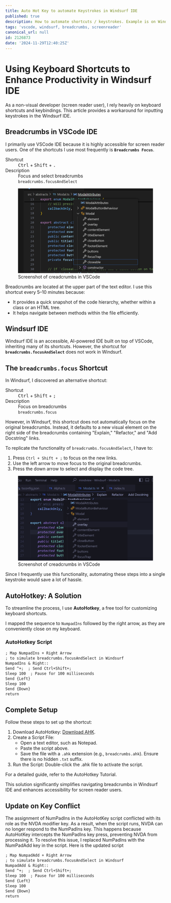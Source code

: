 ```yaml
---
title: Auto Hot Key to automate Keystrokes in Windsurf IDE
published: true
description: How to automate shortcuts / keystrokes. Example is on Windsurf IDE.
tags: 'vscode, windsurf, breadcrumbs, screenreader'
canonical_url: null
id: 2126873
date: '2024-11-29T12:40:25Z'
---
```


# Using Keyboard Shortcuts to Enhance Productivity in Windsurf IDE  

As a non-visual developer (screen reader user), I rely heavily on keyboard shortcuts and keybindings. This article provides a workaround for inputting keystrokes in the Windsurf IDE.

## Breadcrumbs in VSCode IDE  

I primarily use VSCode IDE because it is highly accessible for screen reader users. One of the shortcuts I use most frequently is **`Breadcrumbs Focus`**.  

<dl>
  <dt>Shortcut</dt>
  <dd><kbd>Ctrl</kbd> + <kbd>Shift</kbd> + <kbd>.</kbd></dd>
  <dt>Description</dt>
  <dd>Focus and select breadcrumbs</dd>
  <dd><code>breadcrumbs.focusAndSelect</code></dd>
</dl>


<figure><img alt="Breadcrumbs in VSCode" aria-labelledby="figcaption-vscode-breadcrumbs" src="https://raw.githubusercontent.com/wiscer-org/devto-sinedied/refs/heads/main/assets/images/vscode-breadcrumbs.png"><figcaption id="figcaption-vscode-breadcrumbs">Screenshot of creadcrumbs in VSCode</figcaption>
</figure>

Breadcrumbs are located at the upper part of the text editor. I use this shortcut every 5–10 minutes because:  
- It provides a quick snapshot of the code hierarchy, whether within a class or an HTML tree.  
- It helps navigate between methods within the file efficiently.  

## Windsurf IDE  

Windsurf IDE is an accessible, AI-powered IDE built on top of VSCode, inheriting many of its shortcuts. However, the shortcut for **`breadcrumbs.focusAndSelect`** does not work in Windsurf.  

## The `breadcrumbs.focus` Shortcut  

In Windsurf, I discovered an alternative shortcut:  

<dl>
  <dt>Shortcut</dt>
  <dd><kbd>Ctrl</kbd> + <kbd>Shift</kbd> + <kbd>;</kbd></dd>
  <dt>Description</dt>
  <dd>Focus on breadcrumbs</dd>
  <dd><code>breadcrumbs.focus</code></dd>
</dl>

However, in Windsurf, this shortcut does not automatically focus on the original breadcrumbs. Instead, it defaults to a new visual element on the right side of the breadcrumbs containing "Explain," "Refactor," and "Add Docstring" links.  

To replicate the functionality of `breadcrumbs.focusAndSelect`, I have to:  
1. Press `Ctrl + Shift + ;` to focus on the new links.  
2. Use the left arrow to move focus to the original breadcrumbs.  
3. Press the down arrow to select and display the code tree.  

<figure><img alt="Breadcrumbs in Windsurf" aria-labelledby="figcaption-windsurf-breadcrumbs" src="https://raw.githubusercontent.com/wiscer-org/devto-sinedied/refs/heads/main/assets/images/windsurf-breadcrumbs.png" ><figcaption id="figcaption-windsurf-breadcrumbs">Screenshot of creadcrumbs in VSCode</figcaption>
</figure>

Since I frequently use this functionality, automating these steps into a single keystroke would save a lot of hassle.  

## AutoHotkey: A Solution  

To streamline the process, I use **AutoHotkey**, a free tool for customizing keyboard shortcuts.  

I mapped the sequence to `NumpadIns` followed by the right arrow, as they are conveniently close on my keyboard.  

### AutoHotkey Script  

```ahk
; Map NumpadIns + Right Arrow 
; to simulate breadcrumbs.focusAndSelect in Windsurf
NumpadIns & Right::
Send ^+;  ; Send Ctrl+Shift+;
Sleep 100  ; Pause for 100 milliseconds
Send {Left}  
Sleep 100  
Send {Down}  
return
```

## Complete Setup
Follow these steps to set up the shortcut:

1. Download AutoHotkey: [Download AHK](https://www.autohotkey.com/).
2. Create a Script File:
    - Open a text editor, such as Notepad.
    - Paste the script above.
    - Save the file with a `.ahk` extension (e.g., `breadcrumbs.ahk`). Ensure there is no hidden `.txt` suffix.
3. Run the Script: Double-click the .ahk file to activate the script.

For a detailed guide, refer to the AutoHotkey Tutorial.

This solution significantly simplifies navigating breadcrumbs in Windsurf IDE and enhances accessibility for screen reader users.


## Update on Key Conflict 

The assignment of NumPadIns in the AutoHotKey script conflicted with its role as the NVDA modifier key. As a result, when the script runs, NVDA can no longer respond to the NumPadIns key. This happens because AutoHotKey intercepts the NumPadIns key press, preventing NVDA from processing it.
To resolve this issue, I replaced NumPadIns with the NumPadAdd key in the script. Here is the updated script

```ahk
; Map NumpadAdd + Right Arrow 
; to simulate breadcrumbs.focusAndSelect in Windsurf
NumpadAdd & Right::
Send ^+;  ; Send Ctrl+Shift+;
Sleep 100  ; Pause for 100 milliseconds
Send {Left}  
Sleep 100  
Send {Down}  
return
```